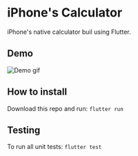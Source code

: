 # iPhone's Calculator

iPhone's native calculator buil using Flutter.

## Demo
![Demo gif](https://user-images.githubusercontent.com/7269894/86371266-104ed580-bc57-11ea-8d19-0d40a76aa727.gif)

## How to install
Download this repo and run:
```flutter run```

## Testing
To run all unit tests:
```flutter test```